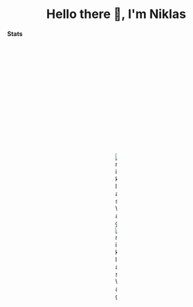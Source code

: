 <h1 align="center">Hello there 👋, I'm Niklas</h1>


#### Stats
<div style="padding:250px">
  <img align="center" src="https://github-readme-stats.vercel.app/api?username=niklasWag&show_icons=true&theme=chartreuse-dark&locale=en" alt="niklasWag" />   
  <img align="center" src="https://github-readme-stats.vercel.app/api/top-langs/?username=niklasWag&layout=compact&theme=chartreuse-dark" alt="niklasWag" />
</div>





<!--
**Niklas227/Niklas227** is a ✨ _special_ ✨ repository because its `README.md` (this file) appears on your GitHub profile.

Here are some ideas to get you started:

- 🔭 I’m currently working on ...
- 🌱 I’m currently learning ...
- 👯 I’m looking to collaborate on ...
- 🤔 I’m looking for help with ...
- 💬 Ask me about ...
- 📫 How to reach me: ...
- 😄 Pronouns: ...
- ⚡ Fun fact: ...
-->
